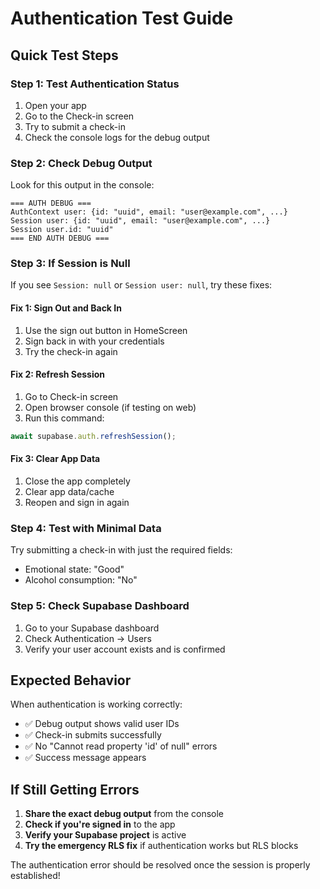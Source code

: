 # Authentication Test Guide

## Quick Test Steps

### Step 1: Test Authentication Status
1. Open your app
2. Go to the Check-in screen
3. Try to submit a check-in
4. Check the console logs for the debug output

### Step 2: Check Debug Output
Look for this output in the console:
```
=== AUTH DEBUG ===
AuthContext user: {id: "uuid", email: "user@example.com", ...}
Session user: {id: "uuid", email: "user@example.com", ...}
Session user.id: "uuid"
=== END AUTH DEBUG ===
```

### Step 3: If Session is Null
If you see `Session: null` or `Session user: null`, try these fixes:

#### Fix 1: Sign Out and Back In
1. Use the sign out button in HomeScreen
2. Sign back in with your credentials
3. Try the check-in again

#### Fix 2: Refresh Session
1. Go to Check-in screen
2. Open browser console (if testing on web)
3. Run this command:
```javascript
await supabase.auth.refreshSession();
```

#### Fix 3: Clear App Data
1. Close the app completely
2. Clear app data/cache
3. Reopen and sign in again

### Step 4: Test with Minimal Data
Try submitting a check-in with just the required fields:
- Emotional state: "Good"
- Alcohol consumption: "No"

### Step 5: Check Supabase Dashboard
1. Go to your Supabase dashboard
2. Check Authentication → Users
3. Verify your user account exists and is confirmed

## Expected Behavior

When authentication is working correctly:
- ✅ Debug output shows valid user IDs
- ✅ Check-in submits successfully
- ✅ No "Cannot read property 'id' of null" errors
- ✅ Success message appears

## If Still Getting Errors

1. **Share the exact debug output** from the console
2. **Check if you're signed in** to the app
3. **Verify your Supabase project** is active
4. **Try the emergency RLS fix** if authentication works but RLS blocks

The authentication error should be resolved once the session is properly established! 